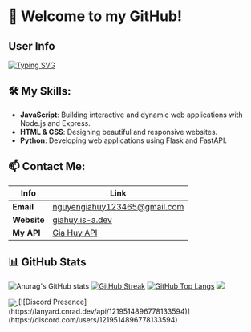 # 👋 Welcome to my GitHub!

## User Info
[![Typing SVG](https://readme-typing-svg.demolab.com?font=Itim&pause=1000&color=11F7E5&background=1E37FF00&center=true&vCenter=true&width=435&lines=Dev+of+GH+API;Owner+Of+Plants+Vs+Brainrot+Bot;Owner+of+Grow+a+Garden+Bot)](https://git.io/typing-svg)

## 🛠 My Skills:
- **JavaScript**: Building interactive and dynamic web applications with Node.js and Express.
- **HTML & CSS**: Designing beautiful and responsive websites.
- **Python**: Developing web applications using Flask and FastAPI.

## 📫 Contact Me:
| Info | Link |
|------|-------|
| **Email** | [nguyengiahuy123465@gmail.com](mailto:nguyengiahuy123465@gmail.com) |
| **Website** | [giahuy.is-a.dev](https://giahuy.is-a.dev/) |
| **My API** | [Gia Huy API](https://api-giahuy.duckdns.org) |

## 📊 GitHub Stats
![Anurag's GitHub stats](https://github-readme-stats.vercel.app/api?username=mtheintrude23&show_icons=true&theme=merko)
[![GitHub Streak](https://streak-stats.demolab.com?user=mtheintrude23&theme=solarized-dark)](https://git.io/streak-stats)
[![GitHub Top Langs](https://github-readme-stats.vercel.app/api/top-langs/?username=mtheintrude23&show_icons=true&layout=compact&theme=dracula)](https://github.com/anuraghazra/github-readme-stats)
[![](https://visitcount.itsvg.in/api?id=mtheintrude23&label=Profile%20Views&color=2&icon=3&pretty=true)](https://visitcount.itsvg.in)

<a href="#">
  <img align="center" src="https://github-readme-stats.vercel.app/api/pin/?username=mtheintrude23&repo=mtheintrude23.github.io&theme=dracular" />
</a>
[![Discord Presence](https://lanyard.cnrad.dev/api/1219514896778133594)](https://discord.com/users/1219514896778133594) 